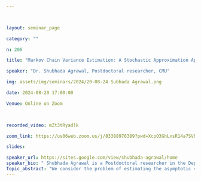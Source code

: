 ```yaml
--- 

  

layout: seminar_page 

category: "" 

n: 206

title: "Markov Chain Variance Estimation: A Stochastic Approximation Approach" 

speaker: "Dr. Shubhada Agrawal, Postdoctoral researcher, CMU"  

img: assets/img/seminars/2024/20-08-24 Subhada Agrawal.png

date: 2024-08-20 17:00:00  

Venue: Online on Zoom

  

recorded_video: mZt3tRyadlk

zoom_link: https://us06web.zoom.us/j/83388976389?pwd=XcpO3GhLxsR14a7SVbPx33HQQa1jbt.1 

slides:  

speaker_url: https://sites.google.com/view/shubhada-agrawal/home
speaker_bio: " Shubhada Agrawal is a Postdoctoral researcher in the Department of Statistics and Data Science at CMU. Before this, she was a postdoctoral fellow in ISyE at Georgia Tech. She completed her  PhD in Computer and Systems Science from TIFR, Mumbai, and her undergraduate degree in Mathematics and Computing from IIT Delhi. Her research interests lie broadly in applied probability and sequential decision-making under uncertainty. "
Topic_abstract: "We consider the problem of estimating the asymptotic variance of a function defined on a Markov chain, an important step for statistical inference of the stationary mean. We design the first recursive estimator that requires O(1) computation at each step, does not require storing any historical samples or any prior knowledge of run-length, and has optimal O(1/n) rate of convergence for the mean-squared error (MSE) with provable finite sample guarantees. Here, n refers to the total number of samples generated. The previously best-known rate of convergence in MSE was O(log n/n), achieved by jackknifed estimators, which also do not enjoy these other desirable properties. Our estimator is based on linear stochastic approximation of an equivalent formulation of the asymptotic variance in terms of the solution of the Poisson equation. We generalize our estimator in several directions, including estimating the covariance matrix for vector-valued functions, estimating the stationary variance of a Markov chain, and approximately estimating the asymptotic variance in settings where the state space of the underlying Markov chain is large. We also show applications of our estimator in average reward reinforcement learning (RL), where we work with asymptotic variance as a risk measure to model safety-critical applications. We design a temporal-difference type algorithm tailored for policy evaluation in this context. We consider both the tabular and linear function approximation settings. Our work paves the way for developing actor-critic style algorithms for variance-constrained RL."
---
```


